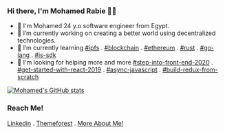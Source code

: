 ### Hi there, I'm Mohamed Rabie 👋👋

- 👋 I'm Mohamed 24 y.o software engineer from Egypt.
- 🔭 I’m currently working on creating a better world using decentralized technologies.
- 🌱 I’m currently learning [#ipfs](https://ipfs.io/) . [#blockchain](https://www.blockchain.com/) . [#ethereum](https://ethereum.org/en/) . [#rust](https://www.rust-lang.org/) . [#go-lang](https://golang.org/) . [#js-sdk](https://pypi.org/project/js-sdk/)
- 👯 I'm looking for helping more and more [#step-into-front-end-2020](https://youtu.be/bwGe9V5CNbw) . [#get-started-with-react-2019](https://youtu.be/EIxHoUeK_Mo) . [#async-javascript](https://github.com/MohamedElmdary/js-async-presentation) . [#build-redux-from-scratch](https://github.com/MohamedElmdary/redux-from-scratch)



[![Mohamed's GitHub stats](https://github-readme-stats.vercel.app/api?username=MohamedElmdary)](https://github.com/anuraghazra/github-readme-stats)



### Reach Me!
[Linkedin](https://eg.linkedin.com/in/mohamed-elmdary) . [Themeforest](https://themeforest.net/user/mohamedelmdary) . [More About Me!](https://mohamedelmdary.github.io/cv/) 
